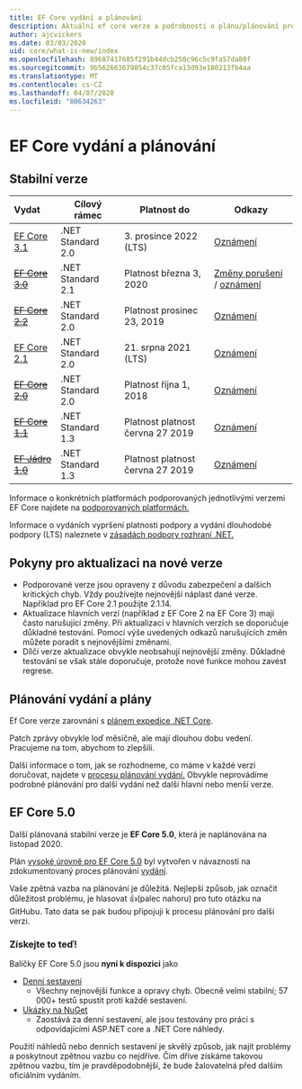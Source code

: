 ```yaml
---
title: EF Core vydání a plánování
description: Aktuální ef core verze a podrobnosti o plánu/plánování pro budoucí verze
author: ajcvickers
ms.date: 03/03/2020
uid: core/what-is-new/index
ms.openlocfilehash: 89687417685f291b44dcb250c96c5c9fa57da80f
ms.sourcegitcommit: 9b562663679854c37c05fca13d93e180213fb4aa
ms.translationtype: MT
ms.contentlocale: cs-CZ
ms.lasthandoff: 04/07/2020
ms.locfileid: "80634263"
---
```

# <a name="ef-core-releases-and-planning"></a>EF Core vydání a plánování

## <a name="stable-releases"></a>Stabilní verze

| Vydat | Cílový rámec | Platnost do | Odkazy
|:--------|------------------|-----------------|------
| [EF Core 3.1](https://www.nuget.org/packages/Microsoft.EntityFrameworkCore/3.1.3) | .NET Standard 2.0 | 3. prosince 2022 (LTS) | [Oznámení](https://devblogs.microsoft.com/dotnet/announcing-entity-framework-core-3-1-and-entity-framework-6-4/)
| ~~[EF Core 3.0](https://www.nuget.org/packages/Microsoft.EntityFrameworkCore/3.0.3)~~ | .NET Standard 2.1 | Platnost března 3, 2020 | [Změny porušení](https://devblogs.microsoft.com/dotnet/announcing-ef-core-3-0-and-ef-6-3-general-availability/) / [oznámení](ef-core-3.0/breaking-changes.md)
| ~~[EF Core 2.2](https://www.nuget.org/packages/Microsoft.EntityFrameworkCore/2.2.6)~~ | .NET Standard 2.0 | Platnost prosinec 23, 2019 | [Oznámení](https://devblogs.microsoft.com/dotnet/announcing-entity-framework-core-2-2/)
| [EF Core 2.1](https://www.nuget.org/packages/Microsoft.EntityFrameworkCore/2.1.14) | .NET Standard 2.0 | 21. srpna 2021 (LTS) | [Oznámení](https://devblogs.microsoft.com/dotnet/announcing-entity-framework-core-2-1/)
| ~~[EF Core 2.0](https://www.nuget.org/packages/Microsoft.EntityFrameworkCore/2.0.3)~~ | .NET Standard 2.0 | Platnost října 1, 2018 | [Oznámení](https://devblogs.microsoft.com/dotnet/announcing-entity-framework-core-2-0/)
| ~~[EF Core 1.1](https://www.nuget.org/packages/Microsoft.EntityFrameworkCore/1.1.6)~~ | .NET Standard 1.3 | Platnost platnost června 27 2019 | [Oznámení](https://devblogs.microsoft.com/dotnet/announcing-entity-framework-core-1-1/)
| ~~[EF Jádro 1.0](https://www.nuget.org/packages/Microsoft.EntityFrameworkCore/1.0.6)~~ | .NET Standard 1.3 | Platnost platnost června 27 2019 | [Oznámení](https://devblogs.microsoft.com/dotnet/entity-framework-core-1-0-0-available/)

Informace o konkrétních platformách podporovaných jednotlivými verzemi EF Core najdete na [podporovaných platformách.](../platforms/index.md)

Informace o vydáních vypršení platnosti podpory a vydání dlouhodobé podpory (LTS) naleznete v [zásadách podpory rozhraní .NET.](https://dotnet.microsoft.com/platform/support/policy/dotnet-core)

## <a name="guidance-on-updating-to-new-releases"></a>Pokyny pro aktualizaci na nové verze

* Podporované verze jsou opraveny z důvodu zabezpečení a dalších kritických chyb. Vždy používejte nejnovější náplast dané verze. Například pro EF Core 2.1 použijte 2.1.14.
* Aktualizace hlavních verzí (například z EF Core 2 na EF Core 3) mají často narušující změny. Při aktualizaci v hlavních verzích se doporučuje důkladné testování. Pomocí výše uvedených odkazů narušujících změn můžete poradit s nejnovějšími změnami.
* Dílčí verze aktualizace obvykle neobsahují nejnovější změny. Důkladné testování se však stále doporučuje, protože nové funkce mohou zavést regrese.

## <a name="release-planning-and-schedules"></a>Plánování vydání a plány

Ef Core verze zarovnání s [plánem expedice .NET Core](https://github.com/dotnet/core/blob/master/roadmap.md).

Patch zprávy obvykle loď měsíčně, ale mají dlouhou dobu vedení.
Pracujeme na tom, abychom to zlepšili.

Další informace o tom, jak se rozhodneme, co máme v každé verzi doručovat, najdete v [procesu plánování vydání.](release-planning.md)
Obvykle neprovádíme podrobné plánování pro další vydání než další hlavní nebo menší verze.

## <a name="ef-core-50"></a>EF Core 5.0

Další plánovaná stabilní verze je **EF Core 5.0**, která je naplánována na listopad 2020.

Plán [vysoké úrovně pro EF Core 5.0](ef-core-5.0/plan.md) byl vytvořen v návaznosti na zdokumentovaný proces plánování [vydání](release-planning.md).

Vaše zpětná vazba na plánování je důležitá.
Nejlepší způsob, jak označit důležitost problému, je hlasovat 👍(palec nahoru) pro tuto otázku na GitHubu.
Tato data se pak budou připojuji k procesu plánování pro další verzi.

### <a name="get-it-now"></a>Získejte to teď!

Balíčky EF Core 5.0 jsou **nyní k dispozici** jako

* [Denní sestavení](https://github.com/dotnet/aspnetcore/blob/master/docs/DailyBuilds.md)
  * Všechny nejnovější funkce a opravy chyb. Obecně velmi stabilní; 57 000+ testů spustit proti každé sestavení.
* [Ukázky na NuGet](https://www.nuget.org/packages/Microsoft.EntityFrameworkCore)
  * Zaostává za denní sestavení, ale jsou testovány pro práci s odpovídajícími ASP.NET core a .NET Core náhledy.

Použití náhledů nebo denních sestavení je skvělý způsob, jak najít problémy a poskytnout zpětnou vazbu co nejdříve.
Čím dříve získáme takovou zpětnou vazbu, tím je pravděpodobnější, že bude žalovatelná před dalším oficiálním vydáním.
